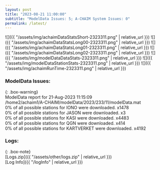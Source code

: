 ```yaml
---
layout: post
title: "2023-08-21 11:00:00"
subtitle: "ModelData Issues: 5; A-CHAIM System Issues: 0"
permalink: /latest/
---
```


![]({{ "/assets/img/achaimDataStatsShort-2323311.png" | relative_url }})
![]({{ "/assets/img/achaimDataStatsLong00-2323311.png" | relative_url }})
![]({{ "/assets/img/achaimDataStatsLong01-2323311.png" | relative_url }})
![]({{ "/assets/img/achaimDataStatsLong02-2323311.png" | relative_url }})
![]({{ "/assets/img/modelDataDataStats-2323311.png" | relative_url }})
![]({{ "/assets/img/modelDataStationStats-2323311.png" | relative_url }})
![]({{ "/assets/img/achaimRunTime-2323311.png" | relative_url }})


### ModelData Issues:  
  
{: .box-warning}  
 ModelData report for 21-Aug-2023 11:15:09   
 /home2/achaim1/A-CHAIM/modelData/2023/233/11/modelData.mat   
 0% of all possible stations for IONO were downloaded. x1478   
 0% of all possible stations for JASON were downloaded. x3   
 0% of all possible stations for KASI were downloaded. x4483   
 0% of all possible stations for QGN were downloaded. x414   
 0% of all possible stations for KARTVERKET were downloaded. x4192   
  


### Logs:  
  
{: .box-note}  
[Logs.zip]({{ "/assets/other/logs.zip" | relative_url }})  
[Log Info]({{ "/logInfo" | relative_url }})  
